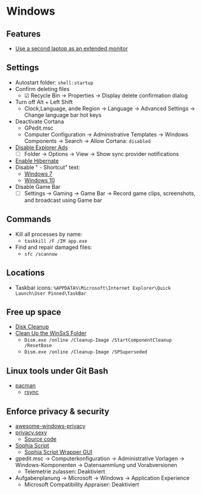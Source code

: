 # Windows

## Features

- [Use a second laptop as an extended monitor](https://www.hanselman.com/blog/UseASecondLaptopAsAnExtendedMonitorWithWindows10WirelessDisplays.aspx)

## Settings

- Autostart folder: `shell:startup`
- Confirm deleting files
  - ☑ Recycle Bin → Properties → Display delete confirmation dialog
- Turn off Alt + Left Shift
  - Clock,Language, ande Region → Language → Advanced Settings → Change language bar hot keys
- Deactivate Cortana
  - GPedit.msc
  - Computer Configuration → Administrative Templates → Windows Components → Search → Allow Cortana: `disabled`
- [Disable Explorer Ads](https://www.thurrott.com/windows/windows-10/106424/windows-10-tip-turn-off-file-explorer-advertising)
  - ☐ Folder → Options → View → Show sync provider notifications
- [Enable Hibernate](https://www.pcworld.com/article/3078533/windows/how-to-add-a-hibernate-option-to-the-windows-10-start-menu.html)
- Disable " - Shortcut" text:
  - [Windows 7](https://www.howtogeek.com/howto/windows-vista/remove-shortcut-text-from-new-shortcuts-in-vista/)
  - [Windows 10](https://winaero.com/blog/change-or-disable-the-shortcut-text-for-shortcuts-in-windows-10/)
- Disable Game Bar
  - ☐ Settings → Gaming → Game Bar → Record game clips, screenshots, and broadcast using Game bar

## Commands

- Kill all processes by name:
  - `taskkill /F /IM app.exe`
- Find and repair damaged files:
  - `sfc /scannow`

## Locations

- Taskbar icons: `%APPDATA%\Microsoft\Internet Explorer\Quick Launch\User Pinned\TaskBar`

## Free up space

- [Disk Cleanup](https://support.microsoft.com/en-us/help/4026616/windows-10-disk-cleanup)
- [Clean Up the WinSxS Folder](https://docs.microsoft.com/en-us/windows-hardware/manufacture/desktop/clean-up-the-winsxs-folder)
  - `Dism.exe /online /Cleanup-Image /StartComponentCleanup /ResetBase`
  - `Dism.exe /online /Cleanup-Image /SPSuperseded`

## Linux tools under Git Bash

- [pacman](http://www2.futureware.at/~nickoe/msys2-mirror/msys/x86_64/)
  - [rsync](https://blog.tiger-workshop.com/add-rsync-to-git-bash-for-windows/)

## Enforce privacy & security

- [awesome-windows-privacy](https://github.com/TemporalAgent7/awesome-windows-privacy)
- [privacy.sexy](https://privacy.sexy/)
  - [Source code](https://github.com/undergroundwires/privacy.sexy/tree/master/src/application/collections)
- [Sophia Script](https://github.com/farag2/Sophia-Script-for-Windows)
  - [Sophia Script Wrapper GUI](https://benchtweakgaming.com/2020/11/12/windows-10-debloat-tool/)
- gpedit.msc → Computerkonfiguration → Administrative Vorlagen → Windows-Komponenten → Datensammlung und Vorabversionen
  - Telemetrie zulassen: Deaktiviert
- Aufgabenplanung → Microsoft → Windows → Application Experience
  - Microsoft Compatibility Appraiser: Deaktiviert
